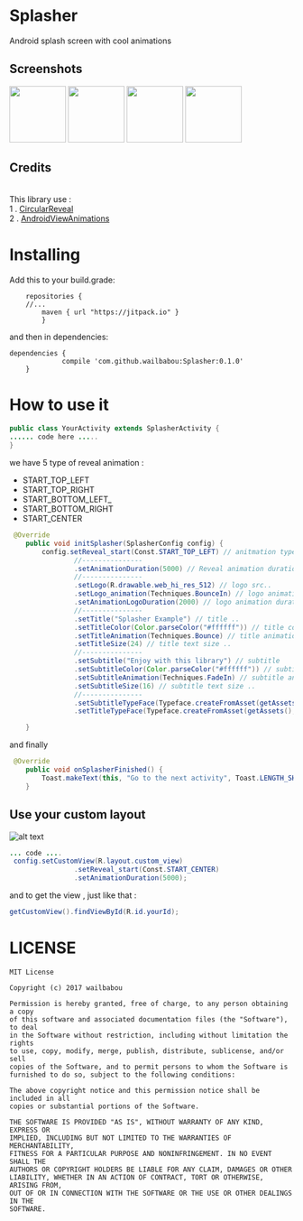 # Splasher
Android splash screen with cool animations

## Screenshots

<p float="left">
  <img src="https://s26.postimg.org/4couky10p/one.gif" width="100" />
  <img src="https://s26.postimg.org/781xrt50p/two.gif" width="100" /> 
  <img src="https://s26.postimg.org/q1sc2jsmh/for.gif" width="100" />
  <img src="https://s26.postimg.org/h81flg5nt/three.gif" width="100" />
</p>

## Credits

<br>
This library use :  <br>
1 . <a href="https://github.com/ozodrukh/CircularReveal">CircularReveal</a> <br>
2 . <a href="https://github.com/daimajia/AndroidViewAnimations">AndroidViewAnimations</a> <br>

# Installing
Add this to your build.grade:

```
	repositories {
	//...
        maven { url "https://jitpack.io" }
        }
```
and then in dependencies:

```
dependencies {
	         compile 'com.github.wailbabou:Splasher:0.1.0'
	}
```

# How to use it
```java
public class YourActivity extends SplasherActivity {
...... code here .....
}
```
we have 5 type of reveal animation : 
* START_TOP_LEFT
* START_TOP_RIGHT
* START_BOTTOM_LEFT_
* START_BOTTOM_RIGHT
* START_CENTER
```java
 @Override
    public void initSplasher(SplasherConfig config) {
        config.setReveal_start(Const.START_TOP_LEFT) // anitmation type ..
                //---------------
                .setAnimationDuration(5000) // Reveal animation duration ..
                //---------------
                .setLogo(R.drawable.web_hi_res_512) // logo src..
                .setLogo_animation(Techniques.BounceIn) // logo animation ..
                .setAnimationLogoDuration(2000) // logo animation duration ..
                //---------------
                .setTitle("Splasher Example") // title ..
                .setTitleColor(Color.parseColor("#ffffff")) // title color ..
                .setTitleAnimation(Techniques.Bounce) // title animation ( from Android View Animations ) ..
                .setTitleSize(24) // title text size ..
                //---------------
                .setSubtitle("Enjoy with this library") // subtitle
                .setSubtitleColor(Color.parseColor("#ffffff")) // subtitle color
                .setSubtitleAnimation(Techniques.FadeIn) // subtitle animation (from Android View Animations) ..
                .setSubtitleSize(16) // subtitle text size ..
                //---------------
                .setSubtitleTypeFace(Typeface.createFromAsset(getAssets(),"diana.otf")) // subtitle font type ..
                .setTitleTypeFace(Typeface.createFromAsset(getAssets(),"stc.otf")); // title font type ..

    }
```
and finally 

```java
 @Override
    public void onSplasherFinished() {
        Toast.makeText(this, "Go to the next activity", Toast.LENGTH_SHORT).show();
    }
```
## Use your custom layout 

![alt text](https://s26.postimg.org/cysmieii1/five.gif)

```java
... code ....
 config.setCustomView(R.layout.custom_view)
                .setReveal_start(Const.START_CENTER)
                .setAnimationDuration(5000);
```
and to get the view , just like that :

```java
getCustomView().findViewById(R.id.yourId);
```

# LICENSE

```
MIT License

Copyright (c) 2017 wailbabou

Permission is hereby granted, free of charge, to any person obtaining a copy
of this software and associated documentation files (the "Software"), to deal
in the Software without restriction, including without limitation the rights
to use, copy, modify, merge, publish, distribute, sublicense, and/or sell
copies of the Software, and to permit persons to whom the Software is
furnished to do so, subject to the following conditions:

The above copyright notice and this permission notice shall be included in all
copies or substantial portions of the Software.

THE SOFTWARE IS PROVIDED "AS IS", WITHOUT WARRANTY OF ANY KIND, EXPRESS OR
IMPLIED, INCLUDING BUT NOT LIMITED TO THE WARRANTIES OF MERCHANTABILITY,
FITNESS FOR A PARTICULAR PURPOSE AND NONINFRINGEMENT. IN NO EVENT SHALL THE
AUTHORS OR COPYRIGHT HOLDERS BE LIABLE FOR ANY CLAIM, DAMAGES OR OTHER
LIABILITY, WHETHER IN AN ACTION OF CONTRACT, TORT OR OTHERWISE, ARISING FROM,
OUT OF OR IN CONNECTION WITH THE SOFTWARE OR THE USE OR OTHER DEALINGS IN THE
SOFTWARE.
```
